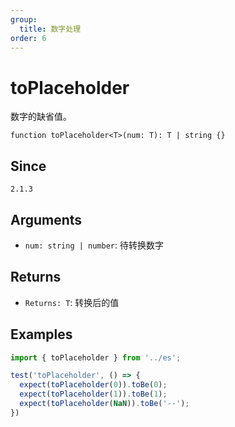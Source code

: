 ```yaml
---
group:
  title: 数字处理
order: 6
---
```


# toPlaceholder

数字的缺省值。

`function toPlaceholder<T>(num: T): T | string {}`

## Since

`2.1.3`

## Arguments

- `num: string | number`: 待转换数字

## Returns

- `Returns: T`: 转换后的值

## Examples

```js
import { toPlaceholder } from '../es';

test('toPlaceholder', () => {
  expect(toPlaceholder(0)).toBe(0);
  expect(toPlaceholder(1)).toBe(1);
  expect(toPlaceholder(NaN)).toBe('--');
})
```
